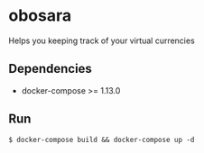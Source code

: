 # obosara
Helps you keeping track of your virtual currencies

## Dependencies
 - docker-compose >= 1.13.0
 
## Run
```$ docker-compose build && docker-compose up -d```
